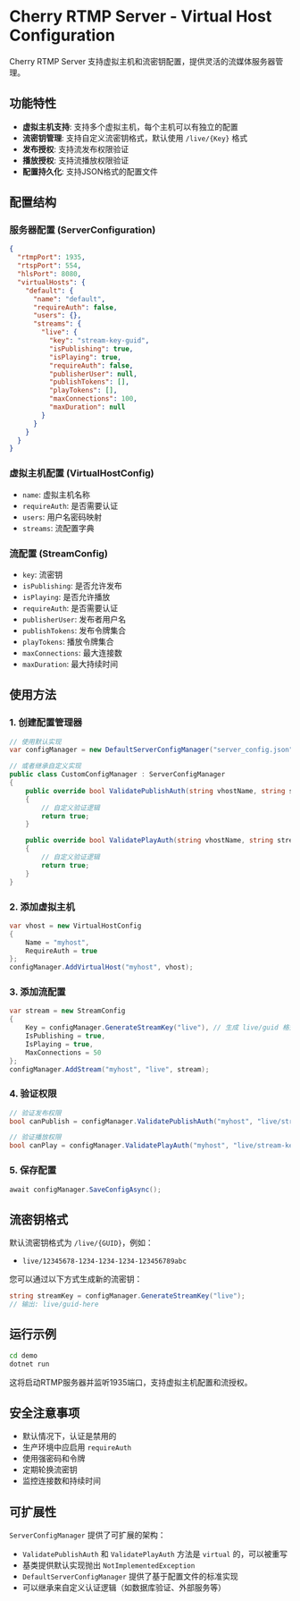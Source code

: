 # Cherry RTMP Server - Virtual Host Configuration

Cherry RTMP Server 支持虚拟主机和流密钥配置，提供灵活的流媒体服务器管理。

## 功能特性

- **虚拟主机支持**: 支持多个虚拟主机，每个主机可以有独立的配置
- **流密钥管理**: 支持自定义流密钥格式，默认使用 `/live/{Key}` 格式
- **发布授权**: 支持流发布权限验证
- **播放授权**: 支持流播放权限验证
- **配置持久化**: 支持JSON格式的配置文件

## 配置结构

### 服务器配置 (ServerConfiguration)
```json
{
  "rtmpPort": 1935,
  "rtspPort": 554,
  "hlsPort": 8080,
  "virtualHosts": {
    "default": {
      "name": "default",
      "requireAuth": false,
      "users": {},
      "streams": {
        "live": {
          "key": "stream-key-guid",
          "isPublishing": true,
          "isPlaying": true,
          "requireAuth": false,
          "publisherUser": null,
          "publishTokens": [],
          "playTokens": [],
          "maxConnections": 100,
          "maxDuration": null
        }
      }
    }
  }
}
```

### 虚拟主机配置 (VirtualHostConfig)
- `name`: 虚拟主机名称
- `requireAuth`: 是否需要认证
- `users`: 用户名密码映射
- `streams`: 流配置字典

### 流配置 (StreamConfig)
- `key`: 流密钥
- `isPublishing`: 是否允许发布
- `isPlaying`: 是否允许播放
- `requireAuth`: 是否需要认证
- `publisherUser`: 发布者用户名
- `publishTokens`: 发布令牌集合
- `playTokens`: 播放令牌集合
- `maxConnections`: 最大连接数
- `maxDuration`: 最大持续时间

## 使用方法

### 1. 创建配置管理器
```csharp
// 使用默认实现
var configManager = new DefaultServerConfigManager("server_config.json");

// 或者继承自定义实现
public class CustomConfigManager : ServerConfigManager
{
    public override bool ValidatePublishAuth(string vhostName, string streamKey, string? authToken = null)
    {
        // 自定义验证逻辑
        return true;
    }

    public override bool ValidatePlayAuth(string vhostName, string streamKey, string? authToken = null)
    {
        // 自定义验证逻辑
        return true;
    }
}
```

### 2. 添加虚拟主机
```csharp
var vhost = new VirtualHostConfig
{
    Name = "myhost",
    RequireAuth = true
};
configManager.AddVirtualHost("myhost", vhost);
```

### 3. 添加流配置
```csharp
var stream = new StreamConfig
{
    Key = configManager.GenerateStreamKey("live"), // 生成 live/guid 格式的密钥
    IsPublishing = true,
    IsPlaying = true,
    MaxConnections = 50
};
configManager.AddStream("myhost", "live", stream);
```

### 4. 验证权限
```csharp
// 验证发布权限
bool canPublish = configManager.ValidatePublishAuth("myhost", "live/stream-key", authToken);

// 验证播放权限
bool canPlay = configManager.ValidatePlayAuth("myhost", "live/stream-key", authToken);
```

### 5. 保存配置
```csharp
await configManager.SaveConfigAsync();
```

## 流密钥格式

默认流密钥格式为 `/live/{GUID}`，例如：
- `live/12345678-1234-1234-1234-123456789abc`

您可以通过以下方式生成新的流密钥：
```csharp
string streamKey = configManager.GenerateStreamKey("live");
// 输出: live/guid-here
```

## 运行示例

```bash
cd demo
dotnet run
```

这将启动RTMP服务器并监听1935端口，支持虚拟主机配置和流授权。

## 安全注意事项

- 默认情况下，认证是禁用的
- 生产环境中应启用 `requireAuth`
- 使用强密码和令牌
- 定期轮换流密钥
- 监控连接数和持续时间

## 可扩展性

`ServerConfigManager` 提供了可扩展的架构：

- `ValidatePublishAuth` 和 `ValidatePlayAuth` 方法是 `virtual` 的，可以被重写
- 基类提供默认实现抛出 `NotImplementedException`
- `DefaultServerConfigManager` 提供了基于配置文件的标准实现
- 可以继承来自定义认证逻辑（如数据库验证、外部服务等）